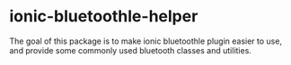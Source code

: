 # ionic-bluetoothle-helper
The goal of this package is to make ionic bluetoothle plugin easier to use, and provide
some commonly used bluetooth classes and utilities.